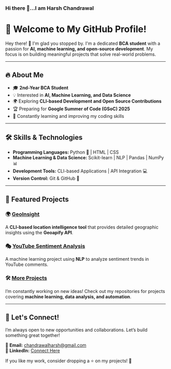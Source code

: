### Hi there 👋...I am Harsh Chandrawal
# 🚀 Welcome to My GitHub Profile!

Hey there! 👋 I'm glad you stopped by. I'm a dedicated **BCA student** with a passion for **AI, machine learning, and open-source development**. My focus is on building meaningful projects that solve real-world problems.

---

## 🔥 About Me
- 🎓 **2nd-Year BCA Student**
- 💡 Interested in **AI, Machine Learning, and Data Science**
- 🌍 Exploring **CLI-based Development and Open Source Contributions**
- 🏆 Preparing for **Google Summer of Code (GSoC) 2025**
- 🎯 Constantly learning and improving my coding skills

---

## 🛠️ Skills & Technologies

- **Programming Languages:** Python 🐍 | HTML | CSS
- **Machine Learning & Data Science:** Scikit-learn | NLP | Pandas | NumPy 📊
- **Development Tools:** CLI-based Applications | API Integration 💻
- **Version Control:** Git & GitHub 🚀

---

## 🚀 Featured Projects

### 🌍 [GeoInsight](#)
A **CLI-based location intelligence tool** that provides detailed geographic insights using the **Geoapify API**.

### 🎭 [YouTube Sentiment Analysis](#)
A machine learning project using **NLP** to analyze sentiment trends in YouTube comments.


### 🛠 [More Projects](#)
I’m constantly working on new ideas! Check out my repositories for projects covering **machine learning, data analysis, and automation**.

---

## 🌟 Let's Connect!

I’m always open to new opportunities and collaborations. Let’s build something great together!

📧 **Email:** [chandrawalharsh@gmail.com](chandrawalharsh@gmail.com)  
💼 **LinkedIn:** [Connect Here](#)    

If you like my work, consider dropping a ⭐ on my projects! 🚀




